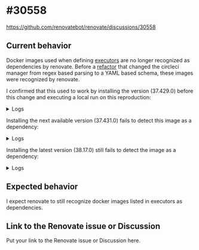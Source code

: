# #30558

https://github.com/renovatebot/renovate/discussions/30558

## Current behavior

Docker images used when defining [executors](https://circleci.com/docs/configuration-reference/#executors) are no longer recognized as dependencies by renovate.
Before a [refactor](https://github.com/renovatebot/renovate/pull/30142) that changed the circleci manager from regex based parsing to a YAML based schema, these images were recognized by renovate.

I confirmed that this used to work by installing the version (37.429.0) before this change and executing a local run on this reproduction:
<details>
<summary>Logs</summary>

```shell
% LOG_LEVEL=debug renovate --platform=local
...
 INFO: Repository started (repository=local)
       "renovateVersion": "37.429.0"
...
DEBUG: Matched 1 file(s) for manager circleci: .circleci/config.yml (repository=local)
DEBUG: CircleCI docker image (repository=local)
       "depName": "cimg/ruby",
       "currentValue": "3.0.3-browsers",
       "currentDigest": undefined
DEBUG: manager extract durations (ms) (repository=local)
       "managers": {"circleci": 1}
DEBUG: Found circleci package files (repository=local)
DEBUG: Found 1 package file(s) (repository=local)
 INFO: Dependency extraction complete (repository=local)
       "stats": {
         "managers": {"circleci": {"fileCount": 1, "depCount": 1}},
         "total": {"fileCount": 1, "depCount": 1}
       }
...
DEBUG: packageFiles with updates (repository=local)
       "config": {
         "circleci": [
           {
             "deps": [
               {
                 "depName": "cimg/ruby",
                 "currentValue": "3.0.3-browsers",
                 "replaceString": "cimg/ruby:3.0.3-browsers",
                 "autoReplaceStringTemplate": "{{depName}}{{#if newValue}}:{{newValue}}{{/if}}{{#if newDigest}}@{{newDigest}}{{/if}}",
                 "datasource": "docker",
                 "depType": "docker",
                 "versioning": "docker",
                 "updates": [
                   {
                     "bucket": "non-major",
                     "newVersion": "3.3.4",
                     "newValue": "3.3.4-browsers",
                     "newMajor": 3,
                     "newMinor": 3,
                     "newPatch": 4,
                     "updateType": "minor",
                     "branchName": "renovate/cimg-ruby-3.x"
                   }
                 ],
                 "packageName": "cimg/ruby",
                 "warnings": [],
                 "registryUrl": "https://index.docker.io",
                 "currentVersion": "3.0.3",
                 "isSingleVersion": true,
                 "fixedVersion": "3.0.3-browsers"
               }
             ],
             "packageFile": ".circleci/config.yml"
           }
         ]
       }
...
DEBUG: Matched 1 file(s) for manager circleci: .circleci/config.yml (repository=local)
DEBUG: manager extract durations (ms) (repository=local)
       "managers": {"circleci": 5}
DEBUG: Found 0 package file(s) (repository=local)
 INFO: Dependency extraction complete (repository=local)
       "stats": {"managers": {}, "total": {"fileCount": 0, "depCount": 0}}
...
DEBUG: packageFiles with updates (repository=local)
       "config": {}
```

</details>

Installing the next available version (37.431.0) fails to detect this image as a dependency:
<details>
<summary>Logs</summary>

```shell
% LOG_LEVEL=debug renovate --platform=local
...
 INFO: Repository started (repository=local)
       "renovateVersion": "37.431.0"
...
DEBUG: Matched 1 file(s) for manager circleci: .circleci/config.yml (repository=local)
DEBUG: manager extract durations (ms) (repository=local)
       "managers": {"circleci": 5}
DEBUG: Found 0 package file(s) (repository=local)
 INFO: Dependency extraction complete (repository=local)
       "stats": {"managers": {}, "total": {"fileCount": 0, "depCount": 0}}
...
DEBUG: packageFiles with updates (repository=local)
       "config": {}
```
</details>

Installing the latest version (38.17.0) still fails to detect the image as a dependency:
<details>
<summary>Logs</summary>

```shell
...
 INFO: Repository started (repository=local)
       "renovateVersion": "38.17.0"
...
DEBUG: Matched 1 file(s) for manager circleci: .circleci/config.yml (repository=local)
DEBUG: manager extract durations (ms) (repository=local)
       "managers": {"circleci": 2}
DEBUG: Found 0 package file(s) (repository=local)
 INFO: Dependency extraction complete (repository=local)
       "stats": {"managers": {}, "total": {"fileCount": 0, "depCount": 0}}
...
DEBUG: packageFiles with updates (repository=local)
       "config": {}
```

</details>

## Expected behavior

I expect renovate to still recognize docker images listed in executors as dependencies.

## Link to the Renovate issue or Discussion

Put your link to the Renovate issue or Discussion here.
